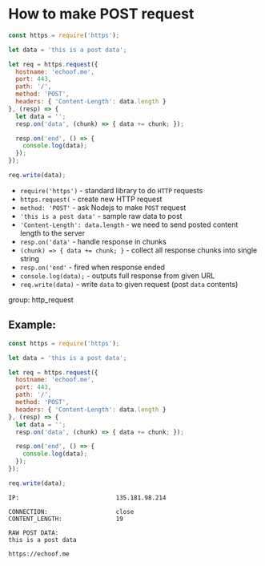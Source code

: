 # How to make POST request

```js
const https = require('https');

let data = 'this is a post data';

let req = https.request({
  hostname: 'echoof.me',
  port: 443,
  path: '/',
  method: 'POST',
  headers: { 'Content-Length': data.length }
}, (resp) => {
  let data = '';
  resp.on('data', (chunk) => { data += chunk; });

  resp.on('end', () => {
    console.log(data);
  });
});

req.write(data);
```

- `require('https')` - standard library to do `HTTP` requests
- `https.request(` - create new HTTP request
- `method: 'POST'` - ask Nodejs to make `POST` request
- `'this is a post data'` - sample raw data to post
- `'Content-Length': data.length` - we need to send posted content length to the server
- `resp.on('data'` - handle response in chunks
- `(chunk) => { data += chunk; }` - collect all response chunks into single string
- `resp.on('end'` - fired when response ended
- `console.log(data);` - outputs full response from given URL
- `req.write(data)` - write `data` to given request (post `data` contents)

group: http_request

## Example: 
```js
const https = require('https');

let data = 'this is a post data';

let req = https.request({
  hostname: 'echoof.me',
  port: 443,
  path: '/',
  method: 'POST',
  headers: { 'Content-Length': data.length }
}, (resp) => {
  let data = '';
  resp.on('data', (chunk) => { data += chunk; });

  resp.on('end', () => {
    console.log(data);
  });
});

req.write(data);
```
```
IP:                           135.181.98.214

CONNECTION:                   close
CONTENT_LENGTH:               19

RAW POST DATA:
this is a post data

https://echoof.me

```

